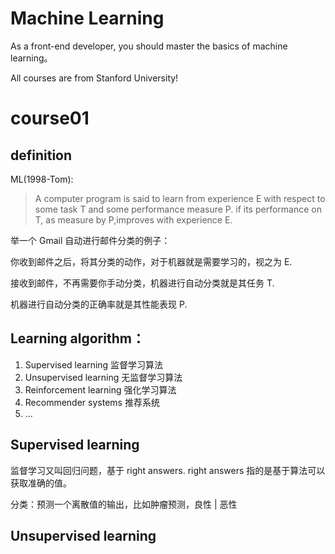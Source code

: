 # Machine Learning 

As a front-end developer, you should master the basics of machine learning。

All courses are from Stanford University! 

# course01

## definition

ML(1998-Tom): 

>A computer program is said to learn from experience E with respect to some task T and some performance measure P. if its performance on T, as measure by P,improves with experience E.

举一个 Gmail 自动进行邮件分类的例子：

你收到邮件之后，将其分类的动作，对于机器就是需要学习的，视之为 E.

接收到邮件，不再需要你手动分类，机器进行自动分类就是其任务 T.

机器进行自动分类的正确率就是其性能表现 P.

## Learning algorithm：

1. Supervised learning 监督学习算法
2. Unsupervised learning 无监督学习算法
3. Reinforcement learning 强化学习算法
4. Recommender systems 推荐系统
5. ...

## Supervised learning

监督学习又叫回归问题，基于 right answers. right answers 指的是基于算法可以获取准确的值。

分类：预测一个离散值的输出，比如肿瘤预测，良性 | 恶性


## Unsupervised learning


